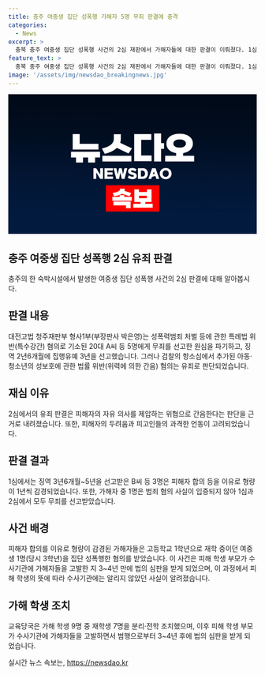 ```yaml
---
title: 충주 여중생 집단 성폭행 가해자 5명 무죄 판결에 충격
categories:
  - News
excerpt: >
  충북 충주 여중생 집단 성폭행 사건의 2심 재판에서 가해자들에 대한 판결이 이뤄졌다. 1심에서 무죄 판결을 받았던 20대 A씨 등 5명이 2심에서 유죄로 인정되어 징역 2년6개월에 집행유예 3년을 선고받았다. 추가로, 법원은 예비적 공소사실로 추가된 아동·청소년의 성보호에 관한 법률 위반(위력에 의한 간음) 혐의를 유죄로 판단했다. 또한, 1심에서 징역 3년6개월~5년을 선고받은 B씨 등 3명은 피해자 합의 등을 이유로 형량이 1년씩 감경됐다. 이 사건은 약 3~4년 만에 법의 심판을 받은 것으로 알려졌다.
feature_text: >
  충북 충주 여중생 집단 성폭행 사건의 2심 재판에서 가해자들에 대한 판결이 이뤄졌다. 1심에서 무죄 판결을 받았던 20대 A씨 등 5명이 2심에서 유죄로 인정되어 징역 2년6개월에 집행유예 3년을 선고받았다. 추가로, 법원은 예비적 공소사실로 추가된 아동·청소년의 성보호에 관한 법률 위반(위력에 의한 간음) 혐의를 유죄로 판단했다. 또한, 1심에서 징역 3년6개월~5년을 선고받은 B씨 등 3명은 피해자 합의 등을 이유로 형량이 1년씩 감경됐다. 이 사건은 약 3~4년 만에 법의 심판을 받은 것으로 알려졌다.
image: '/assets/img/newsdao_breakingnews.jpg'
---
```


<p><img src="/assets/img/newsdao_breakingnews.jpg" alt="ranknews 속보" /></p>

<h2 data-ke-size="size26">충주 여중생 집단 성폭행 2심 유죄 판결</h2>

<p data-ke-size="size16">충주의 한 숙박시설에서 발생한 여중생 집단 성폭행 사건의 2심 판결에 대해 알아봅시다.</p>

<h2>판결 내용</h2>

<p data-ke-size="size16">대전고법 청주재판부 형사1부(부장판사 박은영)는 성폭력범죄 처벌 등에 관한 특례법 위반(특수강간) 혐의로 기소된 20대 A씨 등 5명에게 무죄를 선고한 원심을 파기하고, 징역 2년6개월에 집행유예 3년을 선고했습니다. 그러나 검찰의 항소심에서 추가된 아동·청소년의 성보호에 관한 법률 위반(위력에 의한 간음) 혐의는 유죄로 판단되었습니다.</p>

<h2>재심 이유</h2>

<p data-ke-size="size16">2심에서의 유죄 판결은 피해자의 자유 의사를 제압하는 위협으로 간음한다는 판단을 근거로 내려졌습니다. 또한, 피해자의 두려움과 피고인들의 과격한 언동이 고려되었습니다.</p>

<h2>판결 결과</h2>

<p data-ke-size="size16">1심에서는 징역 3년6개월~5년을 선고받은 B씨 등 3명은 피해자 합의 등을 이유로 형량이 1년씩 감경되었습니다. 또한, 가해자 중 1명은 범죄 혐의 사실이 입증되지 않아 1심과 2심에서 모두 무죄를 선고받았습니다.</p>

<h2>사건 배경</h2>

<p data-ke-size="size16">피해자 합의를 이유로 형량이 감경된 가해자들은 고등학교 1학년으로 재학 중이던 여중생 1명(당시 3학년)을 집단 성폭행한 혐의를 받았습니다. 이 사건은 피해 학생 부모가 수사기관에 가해자들을 고발한 지 3~4년 만에 법의 심판을 받게 되었으며, 이 과정에서 피해 학생의 뜻에 따라 수사기관에는 알리지 않았던 사실이 알려졌습니다.</p>

<h2>가해 학생 조치</h2>

<p data-ke-size="size16">교육당국은 가해 학생 9명 중 재학생 7명을 분리·전학 조치했으며, 이후 피해 학생 부모가 수사기관에 가해자들을 고발하면서 범행으로부터 3~4년 후에 법의 심판을 받게 되었습니다.</p>
실시간 뉴스 속보는, <a href="https://newsdao.kr" rel="dofollow">https://newsdao.kr</a>


